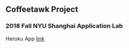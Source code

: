 ## Coffeetawk Project 
### 2018 Fall NYU Shanghai Application Lab

Heroku App [link](https://fffinalcoffeetawk.herokuapp.com/)

 
